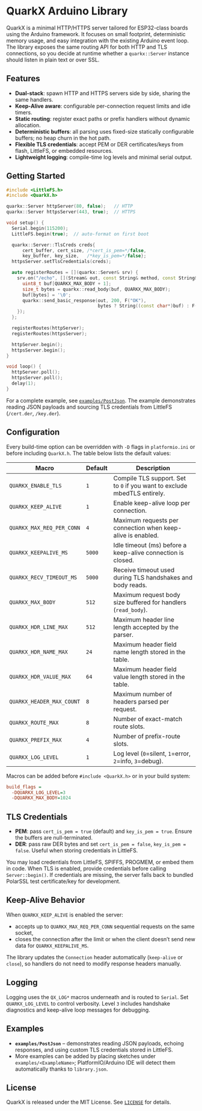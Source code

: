 # QuarkX Arduino Library

QuarkX is a minimal HTTP/HTTPS server tailored for ESP32-class boards using the Arduino framework. It focuses on small footprint, deterministic memory usage, and easy integration with the existing Arduino event loop. The library exposes the same routing API for both HTTP and TLS connections, so you decide at runtime whether a `quarkx::Server` instance should listen in plain text or over SSL.

## Features

- **Dual-stack**: spawn HTTP and HTTPS servers side by side, sharing the same handlers.
- **Keep-Alive aware**: configurable per-connection request limits and idle timers.
- **Static routing**: register exact paths or prefix handlers without dynamic allocation.
- **Deterministic buffers**: all parsing uses fixed-size statically configurable buffers; no heap churn in the hot path.
- **Flexible TLS credentials**: accept PEM or DER certificates/keys from flash, LittleFS, or embedded resources.
- **Lightweight logging**: compile-time log levels and minimal serial output.

## Getting Started

```cpp
#include <LittleFS.h>
#include <QuarkX.h>

quarkx::Server httpServer(80, false);   // HTTP
quarkx::Server httpsServer(443, true);  // HTTPS

void setup() {
  Serial.begin(115200);
  LittleFS.begin(true);  // auto-format on first boot

  quarkx::Server::TlsCreds creds{
      cert_buffer, cert_size, /*cert_is_pem=*/false,
      key_buffer, key_size,   /*key_is_pem=*/false};
  httpsServer.setTlsCredentials(creds);

  auto registerRoutes = [](quarkx::Server& srv) {
    srv.on("/echo", [](Stream& out, const String& method, const String& path) {
      uint8_t buf[QUARKX_MAX_BODY + 1];
      size_t bytes = quarkx::read_body(buf, QUARKX_MAX_BODY);
      buf[bytes] = '\0';
      quarkx::send_basic_response(out, 200, F("OK"),
                                  bytes ? String((const char*)buf) : F("No body"));
    });
  };

  registerRoutes(httpServer);
  registerRoutes(httpsServer);

  httpServer.begin();
  httpsServer.begin();
}

void loop() {
  httpServer.poll();
  httpsServer.poll();
  delay(1);
}
```

For a complete example, see [`examples/PostJson`](../../examples/PostJson/). The example demonstrates reading JSON payloads and sourcing TLS credentials from LittleFS (`/cert.der`, `/key.der`).

## Configuration

Every build-time option can be overridden with `-D` flags in `platformio.ini` or before including `QuarkX.h`. The table below lists the default values:

| Macro | Default | Description |
|-------|---------|-------------|
| `QUARKX_ENABLE_TLS` | `1` | Compile TLS support. Set to `0` if you want to exclude mbedTLS entirely. |
| `QUARKX_KEEP_ALIVE` | `1` | Enable keep-alive loop per connection. |
| `QUARKX_MAX_REQ_PER_CONN` | `4` | Maximum requests per connection when keep-alive is enabled. |
| `QUARKX_KEEPALIVE_MS` | `5000` | Idle timeout (ms) before a keep-alive connection is closed. |
| `QUARKX_RECV_TIMEOUT_MS` | `5000` | Receive timeout used during TLS handshakes and body reads. |
| `QUARKX_MAX_BODY` | `512` | Maximum request body size buffered for handlers (`read_body`). |
| `QUARKX_HDR_LINE_MAX` | `512` | Maximum header line length accepted by the parser. |
| `QUARKX_HDR_NAME_MAX` | `24` | Maximum header field name length stored in the table. |
| `QUARKX_HDR_VALUE_MAX` | `64` | Maximum header field value length stored in the table. |
| `QUARKX_HEADER_MAX_COUNT` | `8` | Maximum number of headers parsed per request. |
| `QUARKX_ROUTE_MAX` | `8` | Number of exact-match route slots. |
| `QUARKX_PREFIX_MAX` | `4` | Number of prefix-route slots. |
| `QUARKX_LOG_LEVEL` | `1` | Log level (`0`=silent, `1`=error, `2`=info, `3`=debug). |

Macros can be added before `#include <QuarkX.h>` or in your build system:

```ini
build_flags =
  -DQUARKX_LOG_LEVEL=3
  -DQUARKX_MAX_BODY=1024
```

## TLS Credentials

- **PEM**: pass `cert_is_pem = true` (default) and `key_is_pem = true`. Ensure the buffers are null-terminated.
- **DER**: pass raw DER bytes and set `cert_is_pem = false`, `key_is_pem = false`. Useful when storing credentials in LittleFS.

You may load credentials from LittleFS, SPIFFS, PROGMEM, or embed them in code. When TLS is enabled, provide credentials before calling `Server::begin()`. If credentials are missing, the server falls back to bundled PolarSSL test certificate/key for development.

## Keep-Alive Behavior

When `QUARKX_KEEP_ALIVE` is enabled the server:

- accepts up to `QUARKX_MAX_REQ_PER_CONN` sequential requests on the same socket,
- closes the connection after the limit or when the client doesn’t send new data for `QUARKX_KEEPALIVE_MS`.

The library updates the `Connection` header automatically (`keep-alive` or `close`), so handlers do not need to modify response headers manually.

## Logging

Logging uses the `QX_LOG*` macros underneath and is routed to `Serial`. Set `QUARKX_LOG_LEVEL` to control verbosity. Level `3` includes handshake diagnostics and keep-alive loop messages for debugging.

## Examples

- **`examples/PostJson`** – demonstrates reading JSON payloads, echoing responses, and using custom TLS credentials stored in LittleFS.
- More examples can be added by placing sketches under `examples/<ExampleName>`; PlatformIO/Arduino IDE will detect them automatically thanks to `library.json`.

## License

QuarkX is released under the MIT License. See [`LICENSE`](../../LICENSE) for details.
